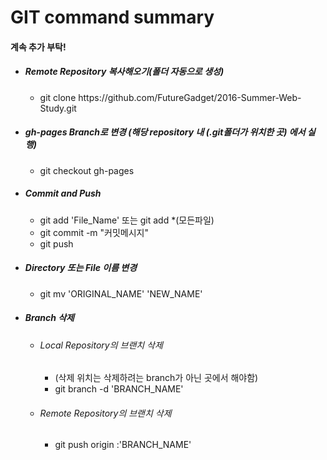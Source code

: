 <h1>GIT command summary</h1> 
<h4>계속 추가 부탁!</h4>
<ul>
<li>
	<h5>Remote Repository 복사해오기(폴더 자동으로 생성)</h5>
	<ul>
		<li>git clone https://github.com/FutureGadget/2016-Summer-Web-Study.git</li>
	</ul>
</li>
<li>
	<h5>gh-pages Branch로 변경 (해당 repository 내 (.git폴더가 위치한 곳) 에서 실행)</h5>
	<ul>
		<li>git checkout gh-pages</li>
	</ul>
</li>
<li>
	<h5>Commit and Push</h5>
	<ul>
		<li>git add 'File_Name' 또는 git add *(모든파일)</li>
		<li>git commit -m "커밋메시지"</li>
		<li>git push</li>
	</ul>
</li>
<li>
	<h5>Directory 또는 File 이름 변경</h5>
 	<ul>
 		<li>git mv 'ORIGINAL_NAME' 'NEW_NAME'</li>
 	</ul>
</li>
<li>
	<h5>Branch 삭제</h5>
	<ul>
		<li>
			<h6>Local Repository의 브랜치 삭제</h6>
			<ul>
				<li>(삭제 위치는 삭제하려는 branch가 아닌 곳에서 해야함)</li>
				<li>git branch -d 'BRANCH_NAME'</li>
			</ul>
		</li>
		<li>
			<h6>Remote Repository의 브랜치 삭제</h6>
			<ul>
				<li>git push origin :'BRANCH_NAME'</li>
			</ul>
		</li>
	</ul>
</li>

</ul>
<br>